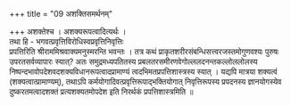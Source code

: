 +++
title = "09 अशक्तिसमर्थनम्"

+++
अशक्तेश्च । अशक्यरूपत्वादित्यर्थः ।  
तथा हि - भगवत्प्रवृत्तिविरोधिस्वप्रवृत्तिनिवृत्तिः  
प्रपत्तिरिति श्रीराममिश्रवाक्यमनुस्मरन्ति भवन्तः । तत्र कथं प्राकृतशरीरसंबन्धिसत्त्वरजस्तमोगुणवश्यः पुरुषः  
उपरतसर्वव्यापारः स्यात्? अतः समुद्रमध्यपतितस्य प्रबलतरसमीरणवेगोल्ललदनन्तकल्लोललोलस्य निष्पन्दभावोपदेशवदशक्यविधानरूपत्वादप्रामाण्यं त्वदभिमतप्रपत्तिशास्त्रस्य स्यात् । यद्यपि मात्रया शक्यत्वं (शक्यत्वात्प्रामाण्यम्), तथाऽपि कर्मयोगादिवत्प्रवृत्तिरूपाद्भक्तियोगात् निवृत्तिरूपस्य प्रपदनस्य ज्ञानयोगस्येव दुष्करतमत्वादशक्तं प्रत्यशक्यतमोपदेश इति निरर्थकं प्रपत्तिशास्त्रमिति ॥